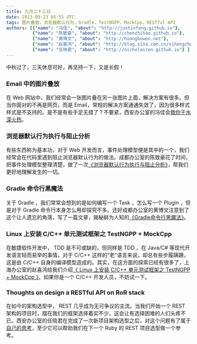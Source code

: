 ```yaml
---
title: 九月二十三日
date: 2013-09-23 05:55 UTC
tags: 图片叠放，浏览器默认行为，Gradle，TestNGPP，MockCpp，RESTful API
authors: [{"name": "冯佳", "about": "http://justinfeng.github.io"},
		  {"name": "陈致豪", "about": "http://chenzhihao.github.io"},
		  {"name": "黄博文", "about": "http://huangbowen.net"},
		  {"name": "赵喜鸿", "about": "http://blog.sina.com.cn/xihongzhao"},
		  {"name": "任晓君", "about": "http://nicholasren.github.io"} ]
---
```


中秋过了，三天休息可好，再坚持一下，又是长假！

### Email 中的图片叠放

在 Web 网站中，我们经常会一张图片叠在另一张图片上面，解决方案有很多。但当你面对的不再是网页，而是 Email，常规的解决方案通通失效了，因为很多样式样式是不支持的。是不是有些手足无措了？不要紧，西安办公室的冯佳会[救你于水深火热](http://justinfeng.github.io/blog/2013/04/25/overlap-image-in-email/)。

### 浏览器默认行为执行与阻止分析

有些东西称为基本功，对于 Web 开发而言，事件处理模型便是其中的一个，我们经常会在代码里遇到阻止浏览器默认行为的做法。成都办公室的陈致豪花了时间，把事件处理模型整理清楚，做了一次[《浏览器默认行为执行与阻止分析》](http://chenzhihao.github.io/blog/prevent-browser-default-behavior/)，帮我们更好地理解发生的一切。

### Gradle 命令行黑魔法

关于 Gradle ，我们常常会想到的是如何编写一个 Task ，怎么写一个 Plugin ，但是对于 Gradle 命令行本身怎么用却探究不多。还好成都办公室的黄博文注意到了这个让人遗忘的角落，写了一篇文章，揭秘鲜为人知的[《Gradle命令行黑魔法》](http://huangbowen.net/blog/2013/09/01/command-line-of-gradle/)。

### Linux 上安装 C/C++ 单元测试框架之 TestNGPP + MockCpp

在敏捷软件开发中， TDD 是不可或缺的，但同样是 TDD ，在 Java/C# 等现代开发语言轻而易举的事情，对于 C/C++ 这样的“老”语言来说，却总有些步履蹒跚，这是由 C/C++ 自身的编译模型造成的。其实，在这方面的探索已经有很多了，上海办公室的赵喜鸿给我们介绍[《 Linux 上安装 C/C++ 单元测试框架之 TestNGPP + MockCpp 》](http://blog.sina.com.cn/s/blog_792d2ad701011rnh.html)，如果你是一个 C/C++ 开发人员，不妨试一下。

### Thoughts on design a RESTful API on RoR stack

在如今的架构选型中， REST 几乎成为无可争议的主流。当我们开始一个 REST 架构的项目时，摆在我们的框架选择着实不少，这会让有选择困难的人们头疼不已。西安办公室的任晓君在完成了一次新项目架构选型之后，对这个问题有了属于[自己的思考](http://nicholasren.github.io/2013/09/04/thoughts-on-design-a-restful-api-on-ror-stack.html)，至少它可以帮助我们在下一个 Ruby 的 REST 项目选型做一个参考。
